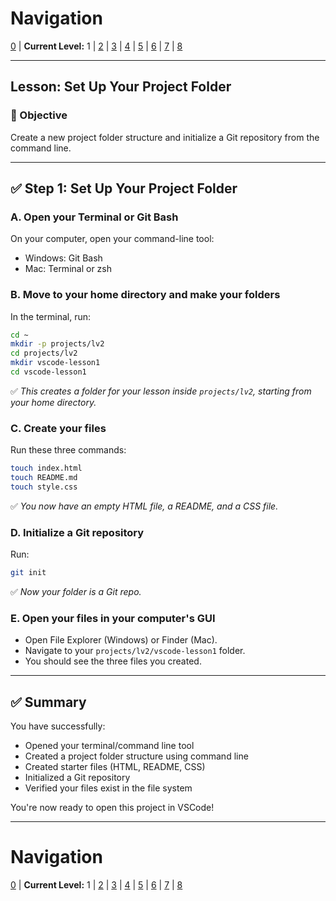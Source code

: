 # Navigation
[0](./vscode-install-and-intro-lv0.md) | **Current Level:** 1 | [2](./vscode-install-and-intro-lv2.md) | [3](./vscode-install-and-intro-lv3.md) | [4](./vscode-install-and-intro-lv4.md) | [5](./vscode-install-and-intro-lv5.md) | [6](./vscode-install-and-intro-lv6.md) | [7](./vscode-install-and-intro-lv7.md) | [8](./vscode-install-and-intro-lv8.md)

---

## Lesson: Set Up Your Project Folder

### 🎯 Objective

Create a new project folder structure and initialize a Git repository from the command line.

---

## ✅ Step 1: Set Up Your Project Folder

### A. Open your Terminal or Git Bash

On your computer, open your command-line tool:

* Windows: Git Bash
* Mac: Terminal or zsh

### B. Move to your home directory and make your folders

In the terminal, run:

```bash
cd ~
mkdir -p projects/lv2
cd projects/lv2
mkdir vscode-lesson1
cd vscode-lesson1
```

✅ *This creates a folder for your lesson inside `projects/lv2`, starting from your home directory.*

### C. Create your files

Run these three commands:

```bash
touch index.html
touch README.md
touch style.css
```

✅ *You now have an empty HTML file, a README, and a CSS file.*

### D. Initialize a Git repository

Run:

```bash
git init
```

✅ *Now your folder is a Git repo.*

### E. Open your files in your computer's GUI

* Open File Explorer (Windows) or Finder (Mac).
* Navigate to your `projects/lv2/vscode-lesson1` folder.
* You should see the three files you created.

---

## ✅ Summary

You have successfully:
* Opened your terminal/command line tool
* Created a project folder structure using command line
* Created starter files (HTML, README, CSS)
* Initialized a Git repository
* Verified your files exist in the file system

You're now ready to open this project in VSCode!

---

# Navigation
[0](./vscode-install-and-intro-lv0.md) | **Current Level:** 1 | [2](./vscode-install-and-intro-lv2.md) | [3](./vscode-install-and-intro-lv3.md) | [4](./vscode-install-and-intro-lv4.md) | [5](./vscode-install-and-intro-lv5.md) | [6](./vscode-install-and-intro-lv6.md) | [7](./vscode-install-and-intro-lv7.md) | [8](./vscode-install-and-intro-lv8.md) 
